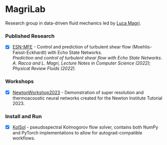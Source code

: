# MagriLab
Research group in data-driven fluid mechanics led by [Luca Magri](https://magrilab.ae.ic.ac.uk/). 

### **Published Research**
- [x] [ESN-MFE](https://github.com/MagriLab/ESN-MFE) - Control and prediction of turbulent shear flow (Moehlis-Faisst-Eckhardt) with Echo State Networks.
<br> *Prediction and control of turbulent shear flow with Echo State Networks. A. Racca and L. Magri, Lecture Notes in Computer Science (2022); Physical Review Fluids (2022).*

### **Workshops**
- [x] [NewtonWorkshop2023](https://github.com/MagriLab/NewtonWorkshop2023) - Demonstration of super resolution and thermoacoustic neural networks created for the Newton Institute Tutorial 2023.

### **Install and Run**
- [x] [KolSol](https://github.com/MagriLab/KolSol) - pseudospectral Kolmogorov flow solver, contains both NumPy and PyTorch implementations to allow for autograd-compatible workflows. 
